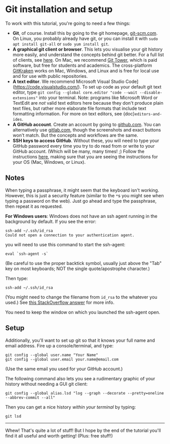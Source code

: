 # Git installation and setup

To work with this tutorial, you're going to need a few things:

- **Git**, of course. Install this by going to the git homepage,
  [git-scm.com](http://git-scm.com). On Linux, you probably already have git,
  or you can install it with `sudo apt install git-all` or
  `sudo yum install git`.
- **A graphical git client or browser**. This lets you visualise your git
  history more easily, and understand the concepts behind git better. For a
  full list of clients, see [here](http://git-scm.com/downloads/guis). On Mac,
  we recommend [Git Tower](https://www.git-tower.com), which is paid software,
  but free for students and academics. The cross-platform
  [GitKraken](https://www.gitkraken.com) works on Mac, Windows, and Linux and
  is free for local use and for use with public repositories.
- **A text editor**. We recommend Microsoft Visual Studio
  Code](https://code.visualstudio.com/). To set up code as your
  default git text editor, type
  `git config --global core.editor "code --wait --disable-extensions"` into
  your terminal. Note: programs like Microsoft Word or TextEdit are *not*
  valid text editors here because they don't produce plain text files, but
  rather more elaborate file formats that include text formatting information.
  For more on text editors, see {doc}`editors-and-ides`.
- **A GitHub account**. Create an account by going to
  [github.com](https://github.com). You can alternatively use
  [gitlab.com](https://gitlab.com), though the screenshots and exact buttons
  won't match. But the concepts and workflows are the same.
- **SSH keys to access GitHub**. Without these, you will need to type your
  GitHub password every time you try to do read from or write to your
  GitHub account. (Which will be many, many times! ;) Follow the instructions
  [here](https://help.github.com/articles/generating-ssh-keys/), making sure
  that you are seeing the instructions for your OS (Mac, Windows, or Linux).

## Notes

When typing a passphrase, it might seem that the keyboard isn't working.
However, this is just a security feature (similar to the `*`s you might see
when typing a password on the web). Just go ahead and type the passphrase,
then repeat it as requested.

**For Windows users**: Windows does not have an ssh agent running in the
background by default. If you see the error:

```console
ssh-add ~/.ssh/id_rsa
Could not open a connection to your authentication agent.
```

you will need to use this command to start the ssh-agent:

```console
eval `ssh-agent -s`
```

(Be careful to use the proper backtick symbol, usually just above the "Tab"
key on most keyboards; NOT the single quote/apostrophe character.)

Then type:

```console
ssh-add ~/.ssh/id_rsa
```

(You might need to change the filename from `id_rsa` to the whatever you used.)
See [this StackOverflow answer](http://stackoverflow.com/a/17848593) for more
info.

You need to keep the window on which you launched the ssh-agent open.

## Setup

Additionally, you'll want to set up git so that it knows your full name and
email address. Fire up a console/terminal, and type:

```console
git config --global user.name "Your Name"
git config --global user.email your.name@email.com
```

(Use the same email you used for your GitHub account.)

The following command also lets you see a rudimentary graphic of your history
without needing a GUI git client:

```console
git config --global alias.lsd "log --graph --decorate --pretty=oneline --abbrev-commit --all"
```

Then you can get a nice history *within your terminal* by typing:

```console
git lsd
```

---

Whew! That's quite a lot of stuff! But I hope by the end of the tutorial you'll
find it all useful and worth getting! (Plus: free stuff!)
